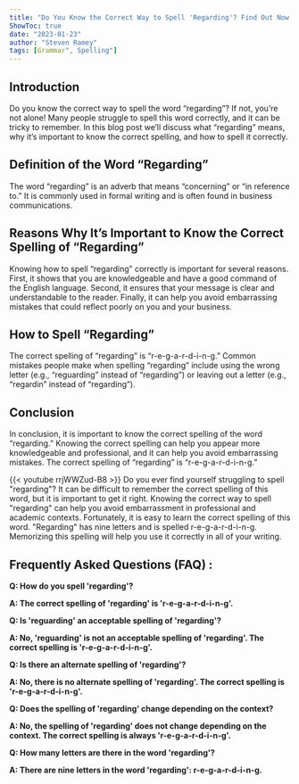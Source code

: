 ```yaml
---
title: "Do You Know the Correct Way to Spell 'Regarding'? Find Out Now!"
ShowToc: true 
date: "2023-01-23"
author: "Steven Ramey" 
tags: [Grammar", Spelling"]
---
```

## Introduction

Do you know the correct way to spell the word “regarding”? If not, you’re not alone! Many people struggle to spell this word correctly, and it can be tricky to remember. In this blog post we’ll discuss what “regarding” means, why it’s important to know the correct spelling, and how to spell it correctly.

## Definition of the Word “Regarding”

The word “regarding” is an adverb that means “concerning” or “in reference to.” It is commonly used in formal writing and is often found in business communications.

## Reasons Why It’s Important to Know the Correct Spelling of “Regarding”

Knowing how to spell “regarding” correctly is important for several reasons. First, it shows that you are knowledgeable and have a good command of the English language. Second, it ensures that your message is clear and understandable to the reader. Finally, it can help you avoid embarrassing mistakes that could reflect poorly on you and your business.

## How to Spell “Regarding”

The correct spelling of “regarding” is “r-e-g-a-r-d-i-n-g.” Common mistakes people make when spelling “regarding” include using the wrong letter (e.g., “reguarding” instead of “regarding”) or leaving out a letter (e.g., “regardin” instead of “regarding”).

## Conclusion

In conclusion, it is important to know the correct spelling of the word “regarding.” Knowing the correct spelling can help you appear more knowledgeable and professional, and it can help you avoid embarrassing mistakes. The correct spelling of “regarding” is “r-e-g-a-r-d-i-n-g.”

{{< youtube rrjWWZud-B8 >}} 
Do you ever find yourself struggling to spell "regarding"? It can be difficult to remember the correct spelling of this word, but it is important to get it right. Knowing the correct way to spell "regarding" can help you avoid embarrassment in professional and academic contexts. Fortunately, it is easy to learn the correct spelling of this word. "Regarding" has nine letters and is spelled r-e-g-a-r-d-i-n-g. Memorizing this spelling will help you use it correctly in all of your writing.

## Frequently Asked Questions (FAQ) :
**Q: How do you spell 'regarding'?**

**A: The correct spelling of 'regarding' is 'r-e-g-a-r-d-i-n-g'.**

**Q: Is 'reguarding' an acceptable spelling of 'regarding'?**

**A: No, 'reguarding' is not an acceptable spelling of 'regarding'. The correct spelling is 'r-e-g-a-r-d-i-n-g'.**

**Q: Is there an alternate spelling of 'regarding'?**

**A: No, there is no alternate spelling of 'regarding'. The correct spelling is 'r-e-g-a-r-d-i-n-g'.**

**Q: Does the spelling of 'regarding' change depending on the context?**

**A: No, the spelling of 'regarding' does not change depending on the context. The correct spelling is always 'r-e-g-a-r-d-i-n-g'.**

**Q: How many letters are there in the word 'regarding'?**

**A: There are nine letters in the word 'regarding': r-e-g-a-r-d-i-n-g.**





